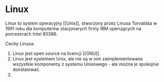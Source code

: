 # Linux
Linux to system operacyjny [[Unix]], stworzony przez Linusa Torvaldsa w 1991 roku dla komputerów stacjonarych firmy IBM operujących na porcesorach Intel 80386. 

Cechy Linuxa:
1. Linux jest open source na licencji [[GNU]].
2. Linux jest systemem Unix, ale nie są w nim zaimplementowane wszystkie komponenty z systemu Unixowego - ale można je spokojnie donstalować.
3. 